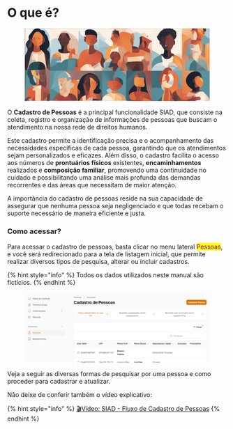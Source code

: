 # O que é?

<figure><img src="../.gitbook/assets/image (1) (1) (1) (1).png" alt=""><figcaption></figcaption></figure>

O **Cadastro de Pessoas** é a principal funcionalidade SIAD, que consiste na coleta, registro e organização de informações de pessoas que buscam o atendimento na nossa rede de direitos humanos.&#x20;

Este cadastro permite a identificação precisa e o acompanhamento das necessidades específicas de cada pessoa, garantindo que os atendimentos sejam personalizados e eficazes. Além disso, o cadastro facilita o acesso aos números de **prontuários físicos** existentes, **encaminhamentos** realizados e **composição familiar**, promovendo uma continuidade no cuidado e possibilitando uma análise mais profunda das demandas recorrentes e das áreas que necessitam de maior atenção.&#x20;

A importância do cadastro de pessoas reside na sua capacidade de assegurar que nenhuma pessoa seja negligenciado e que todas recebam o suporte necessário de maneira eficiente e justa.

### Como acessar?

Para acessar o cadastro de pessoas, basta clicar no menu lateral <mark style="color:purple;">Pessoas</mark>, e você será redirecionado para a tela de listagem inicial, que permite realizar diversos tipos de pesquisa, alterar ou incluir cadastros.

{% hint style="info" %}
Todos os dados utilizados neste manual são fictícios.
{% endhint %}

<figure><img src="../.gitbook/assets/image (2) (1) (1).png" alt=""><figcaption></figcaption></figure>

Veja a seguir as diversas formas de pesquisar por uma pessoa e como proceder para cadastrar e atualizar.

Não deixe de conferir também o vídeo explicativo:

{% hint style="info" %}
[🎬Vídeo: SIAD - Fluxo de Cadastro de Pessoas](https://shorturl.at/9O5cT)
{% endhint %}
